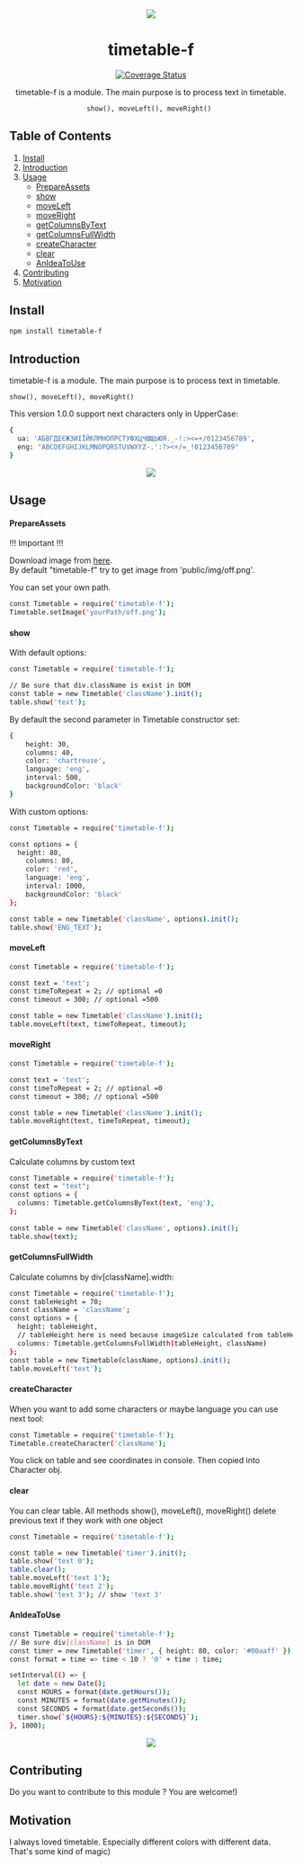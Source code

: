 <div align="center">
<a href="https://github.com/SVladikO/timetable-f">
    <img src="https://github.com/SVladikO/timetable-f/blob/master/assets/img/icon.png">
  </a>
  
  <h1>timetable-f</h1>
  <a href='https://coveralls.io/github/SVladikO/timetable-f?branch=master'><img src='https://coveralls.io/repos/github/SVladikO/timetable-f/badge.svg?branch=master' alt='Coverage Status' /></a>


  <p>
  	timetable-f is a module. The main purpose is to process text in timetable. <br>

    show(), moveLeft(), moveRight() 
  </p>
</div>

## Table of Contents

1. [Install](#install)
2. [Introduction](#introduction)
3. [Usage](#usage)
    * [PrepareAssets](#PrepareAssets)
    * [show](#show)
    * [moveLeft](#moveLeft)
    * [moveRight](#moveRight)
    * [getColumnsByText](#getColumnsByText)
    * [getColumnsFullWidth](#getColumnsFullWidth)
    * [createCharacter](#createCharacter)
    * [clear](#clear)
    * [AnIdeaToUse](#anIdeaToUse)
4. [Contributing](#contributin4)
5. [Motivation](#motivation)

<h2>Install</h2>

```bash
npm install timetable-f
```

<h2>Introduction</h2>
<p>
  	timetable-f is a module. The main purpose is to process text in timetable. <br>

    show(), moveLeft(), moveRight()
</p>
<p>    
    This version 1.0.0 support next characters only in UpperCase:
</p>

```bash
{
  ua: 'АБВГДЕЄЖЗИІЇЙКЛМНОПРСТУФХЦЧШЩЬЮЯ._-!:><=+/0123456789',
  eng: "ABCDEFGHIJKLMNOPQRSTUVWXYZ-.':?><+/=_!0123456789"
}
```

<div align="center">
  <img src="https://github.com/SVladikO/timetable-f/blob/master/assets/img/supported_characters.png">
</div>

<h2>Usage</h2>
<h4>PrepareAssets</h4>
<p>!!! Important !!!</p>
<p>Download image from 
   <a href='https://github.com/SVladikO/timetable-f/blob/master/assets/img/off.png'> here</a>.
   <br>
   By default "timetable-f" try to get image from 'public/img/off.png'. 
</p>

You can set your own path.

```bash
const Timetable = require('timetable-f');
Timetable.setImage('yourPath/off.png');
```

<h4>show</h4>

 With default options:

```bash
const Timetable = require('timetable-f');

// Be sure that div.className is exist in DOM
const table = new Timetable('className').init();
table.show('text');
```

By default the second parameter in Timetable constructor set:
```bash
{ 
	height: 30,  
	columns: 40,
	color: 'chartreuse',
	language: 'eng',
	interval: 500,
	backgroundColor: 'black'
}
```

With custom options:

```bash
const Timetable = require('timetable-f');

const options = { 
  height: 80, 
	columns: 80,
	color: 'red',
	language: 'eng',
	interval: 1000,
	backgroundColor: 'black'
};

const table = new Timetable('className', options).init();
table.show('ENG_TEXT');
```
<h4>moveLeft</h4>

```bash
const Timetable = require('timetable-f');

const text = 'text';
const timeToRepeat = 2; // optional =0
const timeout = 300; // optional =500

const table = new Timetable('className').init();
table.moveLeft(text, timeToRepeat, timeout);
```

<h4>moveRight</h4>

```bash
const Timetable = require('timetable-f');

const text = 'text';
const timeToRepeat = 2; // optional =0
const timeout = 300; // optional =500

const table = new Timetable('className').init();
table.moveRight(text, timeToRepeat, timeout);
```

<h4>getColumnsByText</h4>
 <p>Calculate columns by custom text</p>

```bash
const Timetable = require('timetable-f');
const text = "text";
const options = {
  columns: Timetable.getColumnsByText(text, 'eng'),
};
 
const table = new Timetable('className', options).init();
table.show(text);
```
<h4>getColumnsFullWidth</h4>
<p> Calculate columns by div[className].width:</p>

```bash
const Timetable = require('timetable-f');
const tableHeight = 70;
const className = 'className';
const options = {
  height: tableHeight,
  // tableHeight here is need because imageSize calculated from tableHeight
  columns: Timetable.getColumnsFullWidth(tableHeight, className)
};
const table = new Timetable(className, options).init();
table.moveLeft('text');
```

<h4>createCharacter</h4>
When you want to add some characters or maybe language
you can use next tool:

```bash
const Timetable = require('timetable-f');
Timetable.createCharacter('className');
```
You click on table and see coordinates in console.
Then copied into Character obj.

<h4>clear</h4>

You can clear table.
All methods show(), moveLeft(), moveRight() delete previous text if they work with one object

```bash
const Timetable = require('timetable-f');

const table = new Timetable('timer').init();
table.show('text 0');
table.clear();
table.moveLeft('text 1');
table.moveRight('text 2');
table.show('text 3'); // show 'text 3'
```

<h4>AnIdeaToUse</h4>

```bash
const Timetable = require('timetable-f');
// Be sure div[className] is in DOM
const timer = new Timetable('timer', { height: 80, color: '#00aaff' }).init();
const format = time => time < 10 ? '0' + time : time;

setInterval(() => {
  let date = new Date();
  const HOURS = format(date.getHours());
  const MINUTES = format(date.getMinutes());
  const SECONDS = format(date.getSeconds());
  timer.show(`${HOURS}:${MINUTES}:${SECONDS}`);
}, 1000);
```
<div align="center">
    <img src="https://github.com/SVladikO/timetable-f/blob/master/assets/img/timer_timetable.png">
</div>

<h2>Contributing</h2>
Do you want to contribute to this module ? You are welcome!)

<h2>Motivation</h2>
I always loved timetable. Especially different colors with different data. That's some kind of magic)